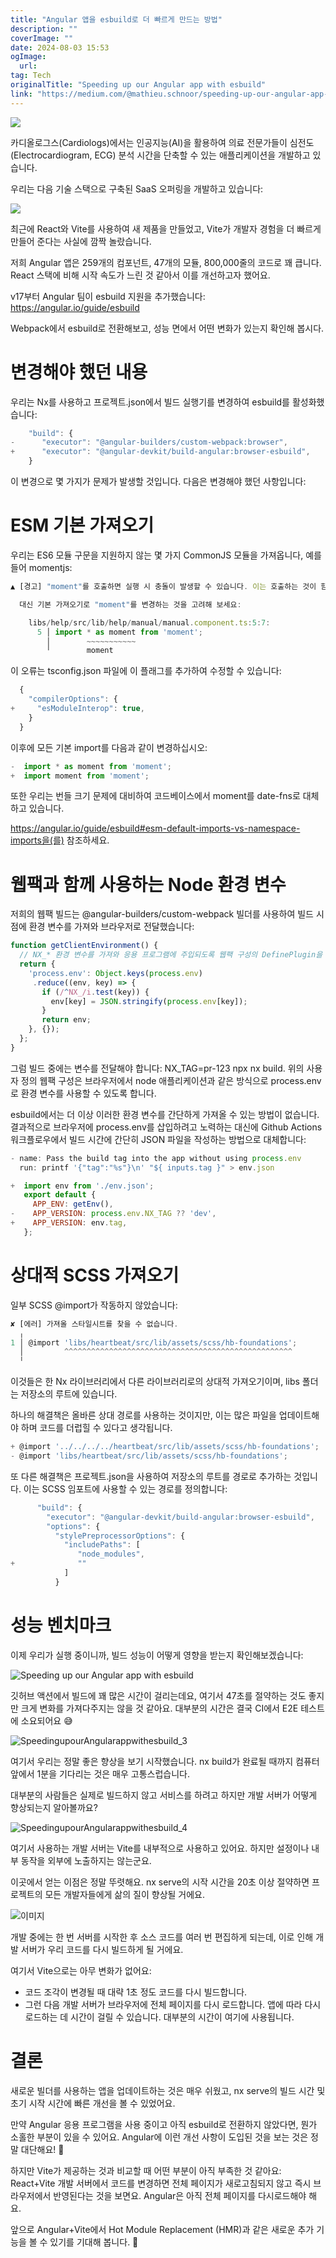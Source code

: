 ```yaml
---
title: "Angular 앱을 esbuild로 더 빠르게 만드는 방법"
description: ""
coverImage: ""
date: 2024-08-03 15:53
ogImage: 
  url: 
tag: Tech
originalTitle: "Speeding up our Angular app with esbuild"
link: "https://medium.com/@mathieu.schnoor/speeding-up-our-angular-app-with-esbuild-3f7b0b716bef"
---
```




<img src="/assets/img/SpeedingupourAngularappwithesbuild_0.png" />

카디올로그스(Cardiologs)에서는 인공지능(AI)을 활용하여 의료 전문가들이 심전도(Electrocardiogram, ECG) 분석 시간을 단축할 수 있는 애플리케이션을 개발하고 있습니다.

우리는 다음 기술 스택으로 구축된 SaaS 오퍼링을 개발하고 있습니다:

<img src="/assets/img/SpeedingupourAngularappwithesbuild_1.png" />

<div class="content-ad"></div>

최근에 React와 Vite를 사용하여 새 제품을 만들었고, Vite가 개발자 경험을 더 빠르게 만들어 준다는 사실에 깜짝 놀랐습니다.

저희 Angular 앱은 259개의 컴포넌트, 47개의 모듈, 800,000줄의 코드로 꽤 큽니다. React 스택에 비해 시작 속도가 느린 것 같아서 이를 개선하고자 했어요.

v17부터 Angular 팀이 esbuild 지원을 추가했습니다: https://angular.io/guide/esbuild

Webpack에서 esbuild로 전환해보고, 성능 면에서 어떤 변화가 있는지 확인해 봅시다.

<div class="content-ad"></div>

# 변경해야 했던 내용

우리는 Nx를 사용하고 프로젝트.json에서 빌드 실행기를 변경하여 esbuild를 활성화했습니다:

```js
    "build": {
-      "executor": "@angular-builders/custom-webpack:browser",
+      "executor": "@angular-devkit/build-angular:browser-esbuild",
    }
```

이 변경으로 몇 가지가 문제가 발생할 것입니다. 다음은 변경해야 했던 사항입니다:

<div class="content-ad"></div>

# ESM 기본 가져오기

우리는 ES6 모듈 구문을 지원하지 않는 몇 가지 CommonJS 모듈을 가져옵니다, 예를 들어 momentjs:

```js
▲ [경고] "moment"를 호출하면 실행 시 충돌이 발생할 수 있습니다. 이는 호출하는 것이 함수가 아닌 가져오기 네임스페이스 객체임을 나타냅니다 [call-import-namespace]

  대신 기본 가져오기로 "moment"를 변경하는 것을 고려해 보세요:

    libs/help/src/lib/help/manual/manual.component.ts:5:7:
      5 │ import * as moment from 'moment';
        │        ~~~~~~~~~~~
        ╵        moment
```

이 오류는 tsconfig.json 파일에 이 플래그를 추가하여 수정할 수 있습니다:

<div class="content-ad"></div>

```js
  {
    "compilerOptions": {
+     "esModuleInterop": true,
    }
  }
```

이후에 모든 기본 import를 다음과 같이 변경하십시오:

```js
-  import * as moment from 'moment';
+  import moment from 'moment';
```

또한 우리는 번들 크기 문제에 대비하여 코드베이스에서 moment를 date-fns로 대체하고 있습니다.

<div class="content-ad"></div>

https://angular.io/guide/esbuild#esm-default-imports-vs-namespace-imports을(를) 참조하세요.

# 웹팩과 함께 사용하는 Node 환경 변수

저희의 웹팩 빌드는 @angular-builders/custom-webpack 빌더를 사용하여 빌드 시점에 환경 변수를 가져와 브라우저로 전달했습니다:

```js
function getClientEnvironment() {
  // NX_* 환경 변수를 가져와 응용 프로그램에 주입되도록 웹팩 구성의 DefinePlugin을 통해 준비합니다.
  return {
    'process.env': Object.keys(process.env)
     .reduce((env, key) => {
       if (/^NX_/i.test(key)) {
         env[key] = JSON.stringify(process.env[key]);
       }
       return env;
    }, {});
  };
}
```

<div class="content-ad"></div>

그럼 빌드 중에는 변수를 전달해야 합니다: NX_TAG=pr-123 npx nx build. 위의 사용자 정의 웹팩 구성은 브라우저에서 node 애플리케이션과 같은 방식으로 process.env로 환경 변수를 사용할 수 있도록 합니다.

esbuild에서는 더 이상 이러한 환경 변수를 간단하게 가져올 수 있는 방법이 없습니다. 결과적으로 브라우저에 process.env를 삽입하려고 노력하는 대신에 Github Actions 워크플로우에서 빌드 시간에 간단히 JSON 파일을 작성하는 방법으로 대체합니다:

```js
- name: Pass the build tag into the app without using process.env
  run: printf '{"tag":"%s"}\n' "${ inputs.tag }" > env.json
```

```js
+  import env from './env.json';
   export default {
     APP_ENV: getEnv(),
-    APP_VERSION: process.env.NX_TAG ?? 'dev',
+    APP_VERSION: env.tag,
   };
```

<div class="content-ad"></div>

# 상대적 SCSS 가져오기

일부 SCSS @import가 작동하지 않았습니다:

```js
✘ [에러] 가져올 스타일시트를 찾을 수 없습니다.
  ╷
1 │ @import 'libs/heartbeat/src/lib/assets/scss/hb-foundations';
  │         ^^^^^^^^^^^^^^^^^^^^^^^^^^^^^^^^^^^^^^^^^^^^^^^^^^^
  ╵
```

이것들은 한 Nx 라이브러리에서 다른 라이브러리로의 상대적 가져오기이며, libs 폴더는 저장소의 루트에 있습니다.

<div class="content-ad"></div>

하나의 해결책은 올바른 상대 경로를 사용하는 것이지만, 이는 많은 파일을 업데이트해야 하며 코드를 더럽힐 수 있다고 생각됩니다.

```js
+ @import '../../../../heartbeat/src/lib/assets/scss/hb-foundations';
- @import 'libs/heartbeat/src/lib/assets/scss/hb-foundations';
```

또 다른 해결책은 프로젝트.json을 사용하여 저장소의 루트를 경로로 추가하는 것입니다. 이는 SCSS 임포트에 사용할 수 있는 경로를 정의합니다:

```js
      "build": {
        "executor": "@angular-devkit/build-angular:browser-esbuild",
        "options": {
          "stylePreprocessorOptions": {
            "includePaths": [
               "node_modules",
+              ""
            ]
          }
```

<div class="content-ad"></div>

# 성능 벤치마크

이제 우리가 실행 중이니까, 빌드 성능이 어떻게 영향을 받는지 확인해보겠습니다:

![Speeding up our Angular app with esbuild](/assets/img/SpeedingupourAngularappwithesbuild_2.png)

깃허브 액션에서 빌드에 꽤 많은 시간이 걸리는데요, 여기서 47초를 절약하는 것도 좋지만 크게 변화를 가져다주지는 않을 것 같아요. 대부분의 시간은 결국 CI에서 E2E 테스트에 소요되어요 😅

<div class="content-ad"></div>

![SpeedingupourAngularappwithesbuild_3](/assets/img/SpeedingupourAngularappwithesbuild_3.png)

여기서 우리는 정말 좋은 향상을 보기 시작했습니다. nx build가 완료될 때까지 컴퓨터 앞에서 1분을 기다리는 것은 매우 고통스럽습니다.

대부분의 사람들은 실제로 빌드하지 않고 서비스를 하려고 하지만 개발 서버가 어떻게 향상되는지 알아볼까요?

![SpeedingupourAngularappwithesbuild_4](/assets/img/SpeedingupourAngularappwithesbuild_4.png)

<div class="content-ad"></div>

여기서 사용하는 개발 서버는 Vite를 내부적으로 사용하고 있어요. 하지만 설정이나 내부 동작을 외부에 노출하지는 않는군요.

이곳에서 얻는 이점은 정말 뚜렷해요. nx serve의 시작 시간을 20초 이상 절약하면 프로젝트의 모든 개발자들에게 삶의 질이 향상될 거에요.

![이미지](/assets/img/SpeedingupourAngularappwithesbuild_5.png)

개발 중에는 한 번 서버를 시작한 후 소스 코드를 여러 번 편집하게 되는데, 이로 인해 개발 서버가 우리 코드를 다시 빌드하게 될 거에요.

<div class="content-ad"></div>

여기서 Vite으로는 아무 변화가 없어요:

- 코드 조각이 변경될 때 대략 1초 정도 코드를 다시 빌드합니다.
- 그런 다음 개발 서버가 브라우저에 전체 페이지를 다시 로드합니다. 앱에 따라 다시로드하는 데 시간이 걸릴 수 있습니다. 대부분의 시간이 여기에 사용됩니다.

# 결론

새로운 빌더를 사용하는 앱을 업데이트하는 것은 매우 쉬웠고, nx serve의 빌드 시간 및 초기 시작 시간에 빠른 개선을 볼 수 있었어요.

<div class="content-ad"></div>

만약 Angular 응용 프로그램을 사용 중이고 아직 esbuild로 전환하지 않았다면, 뭔가 소홀한 부분이 있을 수 있어요. Angular에 이런 개선 사항이 도입된 것을 보는 것은 정말 대단해요! 🚀

하지만 Vite가 제공하는 것과 비교할 때 어떤 부분이 아직 부족한 것 같아요: React+Vite 개발 서버에서 코드를 변경하면 전체 페이지가 새로고침되지 않고 즉시 브라우저에서 반영된다는 것을 보면요. Angular은 아직 전체 페이지를 다시로드해야 해요.

앞으로 Angular+Vite에서 Hot Module Replacement (HMR)과 같은 새로운 추가 기능을 볼 수 있기를 기대해 봅니다. 🤔

<div class="content-ad"></div>
